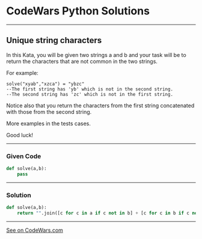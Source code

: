 # CodeWars Python Solutions

---

## Unique string characters

In this Kata, you will be given two strings a and b and your task will be to return the characters that are not common in the two strings.

For example:

```
solve("xyab","xzca") = "ybzc"
--The first string has 'yb' which is not in the second string.
--The second string has 'zc' which is not in the first string.
```

Notice also that you return the characters from the first string concatenated with those from the second string.

More examples in the tests cases.

Good luck!


---

### Given Code


```python
def solve(a,b):
    pass
```

---

### Solution


```python
def solve(a,b):
    return "".join([c for c in a if c not in b] + [c for c in b if c not in a])
```


---


[See on CodeWars.com](https://www.codewars.com/kata/5a262cfb8f27f217f700000b)
